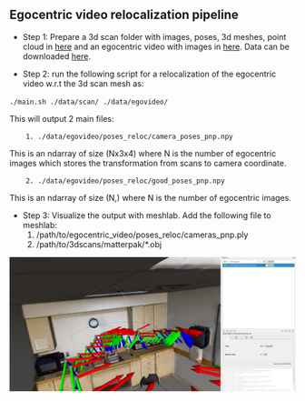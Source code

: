 ## Egocentric video relocalization pipeline

* Step 1: Prepare a 3d scan folder with images, poses, 3d meshes, point cloud in [here](data/scan) and an egocentric video with images in [here](data/egovideo).
Data can be downloaded [here](https://drive.google.com/file/d/1aHp99pTVa7G9qsIc211CjJpk8KTMcrUd/view?usp=sharing).

* Step 2: run the following script for a relocalization of the egocentric video w.r.t the 3d scan mesh as:

`./main.sh ./data/scan/ ./data/egovideo/`

This will output 2 main files:

        1. ./data/egovideo/poses_reloc/camera_poses_pnp.npy
   
This is an ndarray of size (Nx3x4) where N is the number of egocentric images which stores the transformation from scans to camera coordinate.

        2. ./data/egovideo/poses_reloc/good_poses_pnp.npy
   
This is an ndarray of size (N,) where N is the number of egocentric images. 


* Step 3: Visualize the output with meshlab.
Add the following file to meshlab:
    1. /path/to/egocentric_video/poses_reloc/cameras_pnp.ply
    2. /path/to/3dscans/matterpak/*.obj

![](media/final_results.png)

